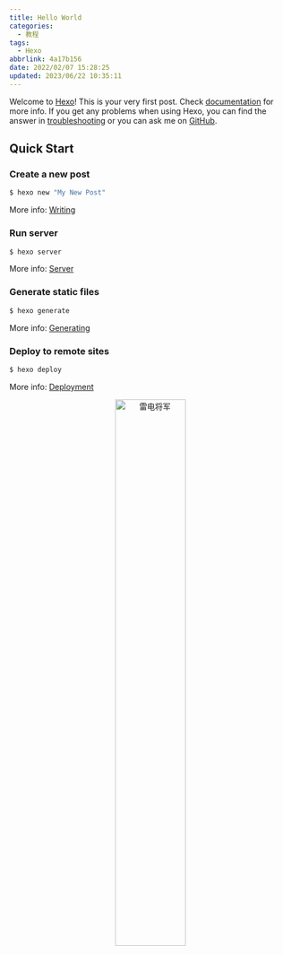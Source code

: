 ```yaml
---
title: Hello World
categories:
  - 教程
tags:
  - Hexo
abbrlink: 4a17b156
date: 2022/02/07 15:28:25
updated: 2023/06/22 10:35:11
---
```


Welcome to [Hexo](https://hexo.io/)! This is your very first post. Check [documentation](https://hexo.io/docs/) for more info. If you get any problems when using Hexo, you can find the answer in [troubleshooting](https://hexo.io/docs/troubleshooting.html) or you can ask me on [GitHub](https://github.com/hexojs/hexo/issues).

## Quick Start

### Create a new post

``` bash
$ hexo new "My New Post"
```

More info: [Writing](https://hexo.io/docs/writing.html)

### Run server

``` bash
$ hexo server
```

More info: [Server](https://hexo.io/docs/server.html)

### Generate static files

``` bash
$ hexo generate
```

More info: [Generating](https://hexo.io/docs/generating.html)

### Deploy to remote sites

``` bash
$ hexo deploy
```

More info: [Deployment](https://hexo.io/docs/one-command-deployment.html)

<div align=center><img src="https://cdn.statically.io/gh/Aphcity/aphcity-assets@master/20230208/Fflxr98WIAEOK8L.e00533b9226c.jpg" width = 50% title = "雷电将军"></div>


